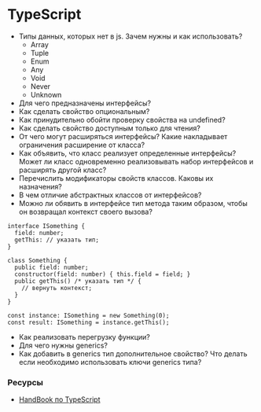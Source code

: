 # TypeScript

* Типы данных, которых нет в js. Зачем нужны и как использовать?
  * Array
  * Tuple
  * Enum
  * Any
  * Void
  * Never
  * Unknown
* Для чего предназначены интерфейсы? 
* Как сделать свойство опциональным?
* Как принудительно обойти проверку свойства на undefined?
* Как сделать свойство доступным только для чтения? 
* От чего могут расширяться интерфейсы? Какие накладывает ограничения расширение от класса? 
* Как объявить, что класс реализует определенные интерфейсы? Может ли класс одновременно реализовывать набор интерфейсов и расширять другой класс? 
* Перечислить модификаторы свойств классов. Каковы их назначения?
* В чем отличие абстрактных классов от интерфейсов?
* Можно ли обявить в интерфейсе тип метода таким образом, чтобы он возвращал контекст своего вызова?
```
interface ISomething {
  field: number;
  getThis: // указать тип;
}

class Something {
  public field: number;
  constructor(field: number) { this.field = field; }
  public getThis() /* указать тип */ {
    // вернуть контекст;
  }
}

const instance: ISomething = new Something(0);
const result: ISomething = instance.getThis();
```
* Как реализовать перегрузку функции?
* Для чего нужны generics?
* Как добавить в generics тип дополнительное свойство? Что делать если необходимо использовать ключи generics типа? 

### Ресурсы
* [HandBook по TypeScript](https://www.typescriptlang.org/docs/handbook/basic-types.html)
